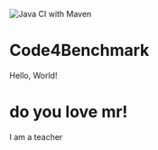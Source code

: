 ![Java CI with Maven](https://github.com/dreaminplus/Code4Benchmark/workflows/Java%20CI%20with%20Maven/badge.svg)
# Code4Benchmark


Hello, World!




# do you love mr!

I am a teacher
